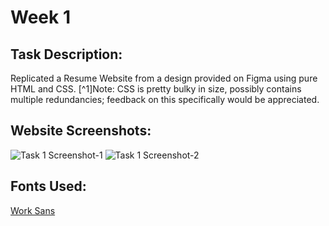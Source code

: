 # Week 1

## Task Description: 
Replicated a Resume Website from a design provided on Figma using pure HTML and CSS.
[^1]Note: CSS is pretty bulky in size, possibly contains multiple redundancies; feedback on this specifically would be appreciated.

## Website Screenshots: 
![Task 1 Screenshot-1](https://user-images.githubusercontent.com/118128965/221153537-6c9051c4-3c23-41f6-8b19-32c592167a76.jpeg)
![Task 1 Screenshot-2](https://user-images.githubusercontent.com/118128965/221153523-c22b1134-d1c6-4619-83c0-0664450448cb.jpeg)

## Fonts Used:
[Work Sans](https://fonts.google.com/specimen/Work+Sans)


